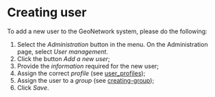 # Creating user

To add a new user to the GeoNetwork system, please do the following:

1.  Select the *Administration* button in the menu. On the Administration page, select *User management*.
2.  Click the button *Add a new user*;
3.  Provide the *information* required for the new user;
4.  Assign the correct *profile* (see [user_profiles](user_profiles.md));
5.  Assign the user to a *group* (see [creating-group](creating-group.md));
6.  Click *Save*.
